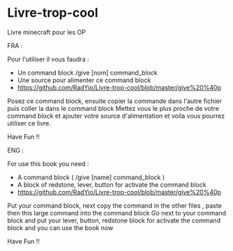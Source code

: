 # Livre-trop-cool
Livre minecraft pour les OP

FRA :

Pour l'utiliser il vous faudra :
- Un command block /give [nom] command_block
- Une source pour alimenter ce command block
- https://github.com/RadYio/Livre-trop-cool/blob/master/give%20%40p

Posez ce command block, ensuite copier la commande dans l'autre fichier puis coller la dans le command block
Mettez vous le plus proche de votre command block et ajouter votre source d'alimentation et voila vous pourrez utiliser ce livre.

Have Fun !!


ENG :

For use this book you need :
- A command block ( /give [name] command_block )
- A block of redstone, lever, button for activate the command block
- https://github.com/RadYio/Livre-trop-cool/blob/master/give%20%40p


Put your command block, next copy the command in the other files , paste then this large command into the command block
Go next to your command block and put your lever, button, redstone block for activate the command block and you can use the book now

Have Fun !!

